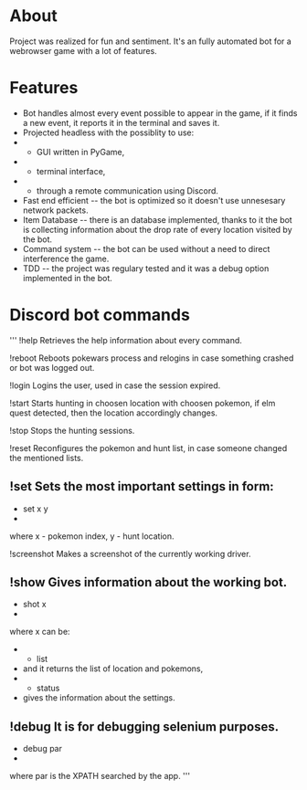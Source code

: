 # About 
Project was realized for fun and sentiment.
It's an fully automated bot for a webrowser game with a lot of features.

# Features 
- Bot handles almost every event possible to appear in the game, if it finds a new event, it reports it in the terminal and saves it.
- Projected headless with the possiblity to use:
- - GUI written in PyGame,
- - terminal interface,
- - through a remote communication using Discord.
- Fast end efficient -- the bot is optimized so it doesn't use unnesesary network packets.
- Item Database -- there is an database implemented, thanks to it the bot is collecting information about the drop rate of every location visited by the bot.
- Command system -- the bot can be used without a need to direct interference the game.
- TDD -- the project was regulary tested and it was a debug option implemented in the bot.

# Discord bot commands
'''
!help
Retrieves the help information about every command.

!reboot
Reboots pokewars process and relogins in case 
something crashed or bot was logged out.

!login
Logins the user, used in case the session expired.

!start
Starts hunting in choosen location with choosen pokemon,
if elm quest detected, then the location accordingly changes.

!stop
Stops the hunting sessions.

!reset
Reconfigures the pokemon and hunt list,
in case someone changed the mentioned lists.

!set
Sets the most important settings in form:
-
- set x y
-
where x - pokemon index, y - hunt location.

!screenshot
Makes a screenshot of the currently working driver.

!show
Gives information about the working bot.
-
- shot x
-
where x can be:
- - list
- and it returns the list of location and pokemons,
- - status
- gives the information about the settings.


!debug
It is for debugging selenium purposes.
-
- debug par
-
where par is the XPATH searched by the app.
'''
